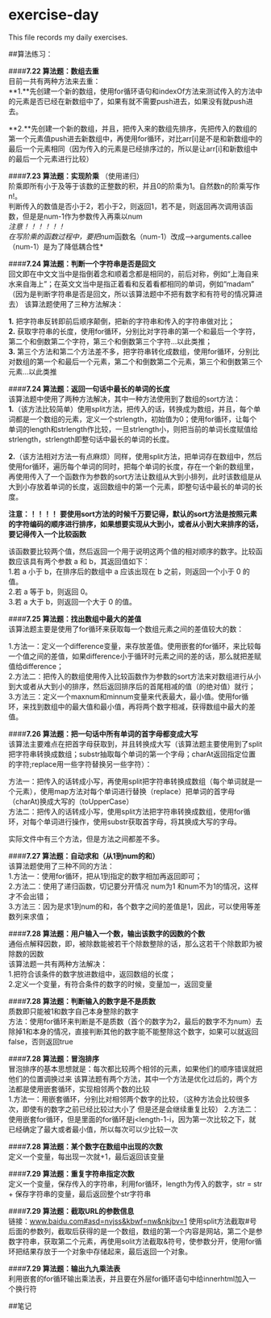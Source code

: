 # exercise-day
This file records my daily exercises.

##算法练习：

####**7.22 算法题：数组去重**  
目前一共有两种方法来去重：  
**1.**先创建一个新的数组，使用for循环语句和indexOf方法来测试传入的方法中的元素是否已经在新数组中了，如果有就不需要push进去，如果没有就push进去。  

**2.**先创建一个新的数组，并且，把传入来的数组先排序，先把传入的数组的第一个元素值push进去新数组中，再使用for循环，对比arr[i]是不是和新数组中的最后一个元素相同（因为传入的元素是已经排序过的，所以是让arr[i]和新数组中的最后一个元素进行比较）


####**7.23 算法题：实现阶乘** （使用递归）  
阶乘即所有小于及等于该数的正整数的积，并且0的阶乘为1。自然数n的阶乘写作n!。  
判断传入的数值是否小于2，若小于2，则返回1，若不是，则返回再次调用该函数，但是是num-1作为参数传入再乘以num  
*注意！！！！！！*  
*在写阶乘的函数过程中，要把num*函数名（num-1）改成——>arguments.callee（num-1）是为了降低耦合性*  

####**7.24 算法题：判断一个字符串是否是回文**  
回文即在中文文当中是指倒着念和顺着念都是相同的，前后对称，例如“上海自来水来自海上”；在英文文当中是指正着看和反着看都相同的单词，例如“madam”  （因为是判断字符串是否是回文，所以该算法题中不把有数字和有符号的情况算进去）
该算法题使用了三种方法解决：    

**1.**  把字符串反转即前后顺序颠倒，把新的字符串和传入的字符串做对比；  
**2.**  获取字符串的长度，使用for循环，分别比对字符串的第一个和最后一个字符，第二个和倒数第二个字符，第三个和倒数第三个字符...以此类推；  
**3.**  第三个方法和第二个方法差不多，把字符串转化成数组，使用for循环，分别比对数组的第一个和最后一个元素，第二个和倒数第二个元素，第三个和倒数第三个元素...以此类推  


####**7.24 算法题：返回一句话中最长的单词的长度**    
该算法题中使用了两种方法解决，其中一种方法使用到了数组的sort方法：  
**1.**（该方法比较简单）使用split方法，把传入的话，转换成为数组，并且，每个单词都是一个数组的元素，定义一个strlength，初始值为0；使用for循环，让每个单词的length和strlength作比较，一旦strlength小，则把当前的单词长度赋值给strlength，strlength即整句话中最长的单词的长度。  

**2.**（该方法相对方法一有点麻烦）同样，使用split方法，把单词存在数组中，然后使用for循环，遍历每个单词的同时，把每个单词的长度，存在一个新的数组里，再使用传入了一个函数作为参数的sort方法让数组从大到小排列，此时该数组是从大到小存放着单词的长度，返回数组中的第一个元素，即整句话中最长的单词的长度。    

**注意：！！！！** 
**要使用sort方法的时候千万要记得，默认的sort方法是按照元素的字符编码的顺序进行排序，如果想要实现从大到小，或者从小到大来排序的话，要记得传入一个比较函数**  

该函数要比较两个值，然后返回一个用于说明这两个值的相对顺序的数字。比较函数应该具有两个参数 a 和 b，其返回值如下：  
1.若 a 小于 b，在排序后的数组中 a 应该出现在 b 之前，则返回一个小于 0 的值。  
2.若 a 等于 b，则返回 0。  
3.若 a 大于 b，则返回一个大于 0 的值。  


####**7.25 算法题：找出数组中最大的差值**    
该算法题主要是使用了for循环来获取每一个数组元素之间的差值较大的数：    

1.方法一：定义一个difference变量，来存放差值。使用嵌套的for循环，来比较每一个值之间的差值，如果difference小于循环时元素之间的差的话，那么就把差赋值给difference；  
2.方法二：把传入的数组使用传入比较函数作为参数的sort方法来对数组进行从小到大或者从大到小的排序，然后返回排序后的首尾相减的值（的绝对值）就行；  
3.方法三：定义一个maxnum和minnum变量来代表最大，最小值。使用for循环，来找到数组中的最大值和最小值，再将两个数字相减，获得数组中最大的差值。    


####**7.26 算法题：把一句话中所有单词的首字母都变成大写**  
该算法主要难点在把首字母获取到，并且转换成大写（该算法题主要使用到了split把字符串转换成数组；substr抽取每个单词的第一个字母；charAt返回指定位置的字符;replace用一些字符替换另一些字符）：  

方法一：把传入的话转成小写，再使用split把字符串转换成数组（每个单词就是一个元素），使用map方法对每个单词进行替换（replace）把单词的首字母（charAt)换成大写的（toUpperCase）  
方法二：把传入的话转成小写，使用split方法把字符串转换成数组，使用for循环，对每个单词进行操作，使用substr获取首字母，将其换成大写的字母。  

实际文件中有三个方法，但是方法之间都差不多。




####**7.27 算法题：自动求和（从1到num的和）**  
该算法题使用了三种不同的方法：  
1.方法一：使用for循环，把从1到指定的数字相加再返回即可；  
2.方法二：使用了递归函数，切记要分开情况 num为1 和num不为1的情况，这样才不会出错；  
3.方法三：因为是求1到num的和，各个数字之间的差值是1，因此，可以使用等差数列来求值；  


####**7.28 算法题：用户输入一个数，输出该数字的因数的个数**    
通俗点解释因数，即，被除数能被若干个除数整除的话，那么这若干个除数即为被除数的因数  
该算法题一共有两种方法解决：  
1.把符合该条件的数字放进数组中，返回数组的长度；  
2.定义一个变量，有符合条件的数字的时候，变量加一，返回变量


####**7.28 算法题：判断输入的数字是不是质数**    
质数即只能被1和数字自己本身整除的数字  
方法：使用for循环来判断是不是质数（首个的数字为2，最后的数字不为num）去除掉1和本身的情况，直接判断其他的数字能不能整除这个数字，如果可以就返回false，否则返回true


####**7.28 算法题：冒泡排序**  
冒泡排序的基本思想就是：每次都比较两个相邻的元素，如果他们的顺序错误就把他们的位置调换过来
该算法题有两个方法，其中一个方法是优化过后的，两个方法都是使用嵌套循环，实现相邻两个数的比较  
1.方法一：用嵌套循环，分别比对相邻两个数字的比较，（这种方法会比较很多次，即使有的数字之前已经比较过大小了 但是还是会继续重复比较）
2.方法二：使用嵌套for循环，但是里面的for循环是j<length-1-i，因为第一次比较之下，就已经确定了最大或者最小值，所以每次可以少比较一次



####**7.28 算法题：某个数字在数组中出现的次数**    
定义一个变量，每出现一次就+1，最后返回该变量

 


####**7.29 算法题：重复字符串指定次数**    
定义一个变量，保存传入的字符串，利用for循环，length为传入的数字，str = str + 保存字符串的变量，最后返回整个str字符串



####**7.29 算法题：截取URL的参数信息**    
链接：www.baidu.com#asd=nvjss&kbwf=nw&nkjbv=1
使用split方法截取#号后面的参数列，截取后获得的是一个数组，数组的第一个内容是网站，第二个是参数字符串，获取第二个元素，再使用solit方法截取&符号，使参数分开，使用for循环把结果存放于一个对象中存储起来，最后返回一个对象。



####**7.29 算法题：输出九九乘法表**  
利用嵌套的for循环输出乘法表，并且要在外层for循环语句中给innerhtml加入一个换行符


##笔记